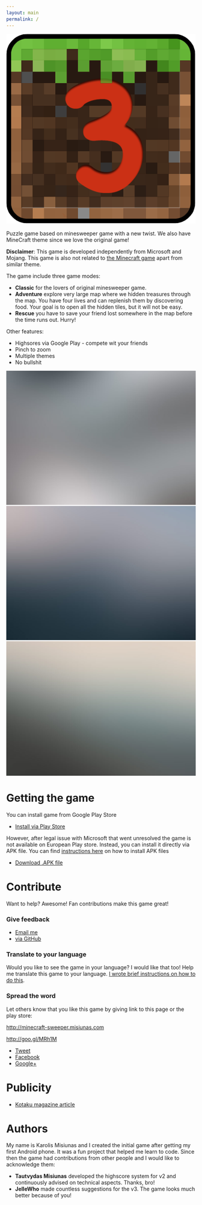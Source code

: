 ```yaml
---
layout: main
permalink: /
---
```


<span class="image right small"><img src="images/mcs-icon.png" alt="" /></span>

Puzzle game based on minesweeper game with a new twist. We also have MineCraft theme since we love the original game!


**Disclaimer**: This game is developed independently from Microsoft and Mojang. This game is also not related to [the Minecraft game](https://play.google.com/store/apps/details?id=com.mojang.minecraftpe&hl=en_GB) apart from similar theme.

The game include three game modes:

 - **Classic** for the lovers of original minesweeper game.
 - **Adventure** explore very large map where we hidden treasures through the map. You have four lives and can replenish them by discovering food. Your goal is to open all the hidden tiles, but it will not be easy.
 - **Rescue** you have to save your friend lost somewhere in the map before the time runs out. Hurry!

Other features:

 - Highsores via Google Play - compete wit your friends
 - Pinch to zoom
 - Multiple themes 
 - No bullshit 

<div class="box alt">
<div class="row uniform 50%">
    <div class="4u"><span class="image fit"><img src="images/pic01.jpg" alt="" /></span></div>
    <div class="4u"><span class="image fit"><img src="images/pic02.jpg" alt="" /></span></div>
    <div class="4u"><span class="image fit"><img src="images/pic03.jpg" alt="" /></span></div>
</div>
</div>


# Getting the game

You can install game from Google Play Store

<ul class="actions">
	<li><a href="https://play.google.com/store/apps/details?id=com.misiunas.mcs
" class="button special icon fa-android">Install via Play Store</a></li>
</ul>

However, after legal issue with Microsoft that went unresolved the game is not available on European Play store. Instead, you can install it directly via APK file. You can find [instructions here](http://www.ubergizmo.com/how-to/how-to-install-apk-files-sideloading-on-android/) on how to install APK files

<ul class="actions">
  <li><a href="https://dl.dropboxusercontent.com/u/12073958/MC-Sweeper-release.apk" class="button special icon fa-download">Download .APK file</a></li>
</ul>


# Contribute

Want to help? Awesome! Fan contributions make this game great!

### Give feedback

<ul class="actions">
    <li><a href="mailto:support+mcs@misiunas.com" class="button icon fa-email">Email me</a></li>
    <li><a href="https://github.com/kmisiunas/minecraft-sweeper/issues" class="button icon fa-github">via GitHub</a></li>
</ul>

### Translate to your language

Would you like to see the game in your language? I would like that too! Help me translate this game to your language. [I wrote brief instructions on how to do this](https://github.com/kmisiunas/minecraft-sweeper). 

### Spread the word

Let others know that you like this game by giving link to this page or the play store:

http://minecraft-sweeper.misiunas.com

http://goo.gl/MRh1M

<!-- todo: what are popular social media channels across the world -->

<ul class="actions">
    <li><a href="#" class="button icon fa-twitter">Tweet</a></li>
    <li><a href="#" class="button icon fa-facebook">Facebook</a></li>
    <li><a href="#" class="button icon fa-google-plus">Google+</a></li>
</ul>

# Publicity

 - [Kotaku magazine article](http://kotaku.com/5878388/when-minesweeper-met-minecraft-a-gaming-app-love-story)

# Authors

My name is Karolis Misiunas and I created the initial game after getting my first Android phone. It was a fun project that helped me learn to code. Since then the game had contributions from other people and I would like to acknowledge them:

 - **Tautvydas Misiunas** developed the highscore system for v2 and continuously advised on technical aspects. Thanks, bro!
 - **JelleWho** made countless suggestions for the v3. The game looks much better because of you!
